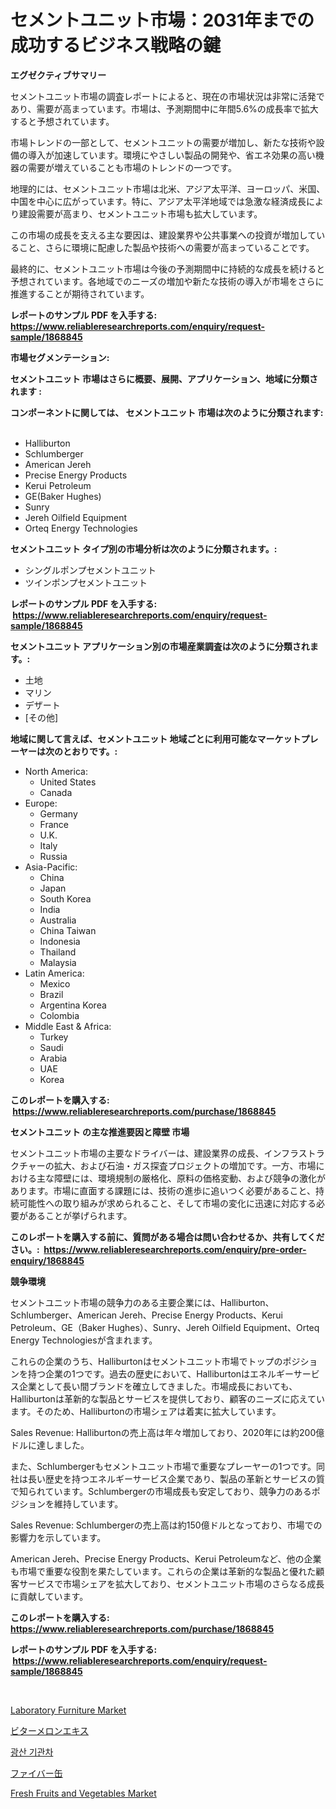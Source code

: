 <p><h1>セメントユニット市場：2031年までの成功するビジネス戦略の鍵</h1></p><p><strong>エグゼクティブサマリー</strong></p>
<p><p>セメントユニット市場の調査レポートによると、現在の市場状況は非常に活発であり、需要が高まっています。市場は、予測期間中に年間5.6%の成長率で拡大すると予想されています。</p><p>市場トレンドの一部として、セメントユニットの需要が増加し、新たな技術や設備の導入が加速しています。環境にやさしい製品の開発や、省エネ効果の高い機器の需要が増えていることも市場のトレンドの一つです。</p><p>地理的には、セメントユニット市場は北米、アジア太平洋、ヨーロッパ、米国、中国を中心に広がっています。特に、アジア太平洋地域では急激な経済成長により建設需要が高まり、セメントユニット市場も拡大しています。</p><p>この市場の成長を支える主な要因は、建設業界や公共事業への投資が増加していること、さらに環境に配慮した製品や技術への需要が高まっていることです。</p><p>最終的に、セメントユニット市場は今後の予測期間中に持続的な成長を続けると予想されています。各地域でのニーズの増加や新たな技術の導入が市場をさらに推進することが期待されています。</p></p>
<p><strong>レポートのサンプル PDF を入手する: <a href="https://www.reliableresearchreports.com/enquiry/request-sample/1868845">https://www.reliableresearchreports.com/enquiry/request-sample/1868845</a></strong></p>
<p><strong>市場セグメンテーション:</strong></p>
<p><strong> セメントユニット 市場はさらに概要、展開、アプリケーション、地域に分類されます :</strong></p>
<p><strong>コンポーネントに関しては、 セメントユニット 市場は次のように分類されます: &nbsp;</strong></p>
<p><ul><li>Halliburton</li><li>Schlumberger</li><li>American Jereh</li><li>Precise Energy Products</li><li>Kerui Petroleum</li><li>GE(Baker Hughes)</li><li>Sunry</li><li>Jereh Oilfield Equipment</li><li>Orteq Energy Technologies</li></ul></p>
<p><strong> セメントユニット タイプ別の市場分析は次のように分類されます。:</strong></p>
<p><ul><li>シングルポンプセメントユニット</li><li>ツインポンプセメントユニット</li></ul></p>
<p><strong>レポートのサンプル PDF を入手する: &nbsp;<a href="https://www.reliableresearchreports.com/enquiry/request-sample/1868845">https://www.reliableresearchreports.com/enquiry/request-sample/1868845</a></strong></p>
<p><strong> セメントユニット アプリケーション別の市場産業調査は次のように分類されます。:</strong></p>
<p><ul><li>土地</li><li>マリン</li><li>デザート</li><li>[その他]</li></ul></p>
<p><strong>地域に関して言えば、セメントユニット 地域ごとに利用可能なマーケットプレーヤーは次のとおりです。:</strong></p>
<p><ul>
    <li>
        North America:
        <ul>
            <li>United States</li>
            <li>Canada</li>
        </ul>
    </li>
    <li>
        Europe:
        <ul>
            <li>Germany</li>
            <li>France</li>
            <li>U.K.</li>
            <li>Italy</li>
            <li>Russia</li>
        </ul>
    </li>
    <li>
        Asia-Pacific:
        <ul>
            <li>China</li>
            <li>Japan</li>
            <li>South Korea</li>
            <li>India</li>
            <li>Australia</li>
            <li>China Taiwan</li>
            <li>Indonesia</li>
            <li>Thailand</li>
            <li>Malaysia</li>
        </ul>
    </li>
    <li>
        Latin America:
        <ul>
            <li>Mexico</li>
            <li>Brazil</li>
            <li>Argentina Korea</li>
            <li>Colombia</li>
        </ul>
    </li>
    <li>
        Middle East & Africa:
        <ul>
            <li>Turkey</li>
            <li>Saudi</li>
            <li>Arabia</li>
            <li>UAE</li>
            <li>Korea</li>
        </ul>
    </li>
    </ul></p>
<p><strong>このレポートを購入する: &nbsp;<a href="https://www.reliableresearchreports.com/purchase/1868845">https://www.reliableresearchreports.com/purchase/1868845</a></strong></p>
<p><strong>セメントユニット の主な推進要因と障壁 市場</strong></p>
<p><p>セメントユニット市場の主要なドライバーは、建設業界の成長、インフラストラクチャーの拡大、および石油・ガス探査プロジェクトの増加です。一方、市場における主な障壁には、環境規制の厳格化、原料の価格変動、および競争の激化があります。市場に直面する課題には、技術の進歩に追いつく必要があること、持続可能性への取り組みが求められること、そして市場の変化に迅速に対応する必要があることが挙げられます。</p></p>
<p><strong>このレポートを購入する前に、質問がある場合は問い合わせるか、共有してください。:&nbsp; <a href="https://www.reliableresearchreports.com/enquiry/pre-order-enquiry/1868845">https://www.reliableresearchreports.com/enquiry/pre-order-enquiry/1868845</a></strong></p>
<p><strong>競争環境</strong></p>
<p><p>セメントユニット市場の競争力のある主要企業には、Halliburton、Schlumberger、American Jereh、Precise Energy Products、Kerui Petroleum、GE（Baker Hughes）、Sunry、Jereh Oilfield Equipment、Orteq Energy Technologiesが含まれます。</p><p>これらの企業のうち、Halliburtonはセメントユニット市場でトップのポジションを持つ企業の1つです。過去の歴史において、Halliburtonはエネルギーサービス企業として長い間ブランドを確立してきました。市場成長においても、Halliburtonは革新的な製品とサービスを提供しており、顧客のニーズに応えています。そのため、Halliburtonの市場シェアは着実に拡大しています。</p><p>Sales Revenue: Halliburtonの売上高は年々増加しており、2020年には約200億ドルに達しました。</p><p>また、Schlumbergerもセメントユニット市場で重要なプレーヤーの1つです。同社は長い歴史を持つエネルギーサービス企業であり、製品の革新とサービスの質で知られています。Schlumbergerの市場成長も安定しており、競争力のあるポジションを維持しています。</p><p>Sales Revenue: Schlumbergerの売上高は約150億ドルとなっており、市場での影響力を示しています。</p><p>American Jereh、Precise Energy Products、Kerui Petroleumなど、他の企業も市場で重要な役割を果たしています。これらの企業は革新的な製品と優れた顧客サービスで市場シェアを拡大しており、セメントユニット市場のさらなる成長に貢献しています。</p></p>
<p><strong>このレポートを購入する: &nbsp; <a href="https://www.reliableresearchreports.com/purchase/1868845">https://www.reliableresearchreports.com/purchase/1868845</a></strong></p>
<p><strong>レポートのサンプル PDF を入手する: &nbsp;<a href="https://www.reliableresearchreports.com/enquiry/request-sample/1868845">https://www.reliableresearchreports.com/enquiry/request-sample/1868845</a></strong><strong></strong></p>
<p>&nbsp;</p>
<p><p><a href="https://github.com/jodemen/Market-Research-Report-List-1/blob/main/laboratory-furniture-market.md">Laboratory Furniture Market</a></p><p><a href="https://medium.com/@marcosoenrt565736/%E3%83%93%E3%82%BF%E3%83%BC%E3%83%A1%E3%83%AD%E3%83%B3%E3%82%A8%E3%82%AD%E3%82%B9%E5%B8%82%E5%A0%B4%E3%81%AE%E3%83%88%E3%83%AC%E3%83%B3%E3%83%89%E3%81%A8%E5%B8%82%E5%A0%B4%E5%88%86%E6%9E%90%E3%81%AF-2024%E5%B9%B4%E3%81%8B%E3%82%892031%E5%B9%B4%E3%81%BE%E3%81%A7%E3%81%AE%E4%BA%88%E6%B8%AC%E3%81%95%E3%82%8C%E3%81%A6%E3%81%84%E3%81%BE%E3%81%99-85862e881f6f">ビターメロンエキス</a></p><p><a href="https://medium.com/@bereniceroberts1978/%EA%B4%91%EC%82%B0-%EC%A0%84%EB%8F%99%EC%B0%A8-%EC%8B%9C%EC%9E%A5-2031%EB%85%84%EA%B9%8C%EC%A7%80%EC%9D%98-%ED%8A%B8%EB%A0%8C%EB%93%9C-%EC%98%88%EC%B8%A1-%EB%B0%8F-%EA%B2%BD%EC%9F%81-%EB%B6%84%EC%84%9D-f96eae0c4fd9">광산 기관차</a></p><p><a href="https://medium.com/@desekay3566/%E7%B9%8A%E7%B6%AD%E7%BC%B6%E5%B8%82%E5%A0%B4%E3%82%B7%E3%82%A7%E3%82%A2%E3%81%AE%E9%80%B2%E5%8C%96%E3%81%A8%E5%B8%82%E5%A0%B4%E6%88%90%E9%95%B7%E5%8B%95%E5%90%912024%E5%B9%B4%E3%81%8B%E3%82%892031%E5%B9%B4%E3%81%BE%E3%81%A7-1d8d571361c5">ファイバー缶</a></p><p><a href="https://github.com/jj19131/Market-Research-Report-List-1/blob/main/fresh-fruits-and-vegetables-market.md">Fresh Fruits and Vegetables Market</a></p></p>